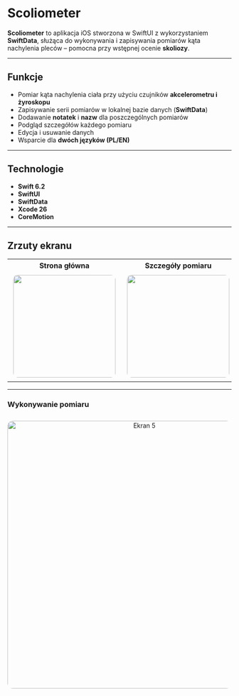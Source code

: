 # Scoliometer

**Scoliometer** to aplikacja iOS stworzona w SwiftUI z wykorzystaniem **SwiftData**, służąca do wykonywania i zapisywania pomiarów kąta nachylenia pleców – pomocna przy wstępnej ocenie **skoliozy**.  

---

## Funkcje

- Pomiar kąta nachylenia ciała przy użyciu czujników **akcelerometru i żyroskopu**  
- Zapisywanie serii pomiarów w lokalnej bazie danych (**SwiftData**)  
- Dodawanie **notatek** i **nazw** dla poszczególnych pomiarów  
- Podgląd szczegółów każdego pomiaru  
- Edycja i usuwanie danych  
- Wsparcie dla **dwóch języków (PL/EN)**  

---

## Technologie

- **Swift 6.2**
- **SwiftUI**
- **SwiftData**
- **Xcode 26**
- **CoreMotion**

---

## Zrzuty ekranu

<table align="center">
  <tr>
    <th>Strona główna</th>
    <th>Szczegóły pomiaru</th>
    <th>Wyniki pomiarów</th>
    <th>Zapisywanie pomiaru</th>
  </tr>
  <tr>
    <td align="center">
      <img src="https://github.com/user-attachments/assets/e0d5bb66-06d1-429d-b984-0026368c714c" width="230" style="border-radius: 10px; margin: 5px;" />
    </td>
    <td align="center">
      <img src="https://github.com/user-attachments/assets/db6e2285-b76b-449e-8442-84c2ee4e8f85" width="230" style="border-radius: 10px; margin: 5px;" />
    </td>
    <td align="center">
      <img src="https://github.com/user-attachments/assets/ea547124-7383-4f6e-bc3e-352cc8da518c" width="230" style="border-radius: 10px; margin: 5px;" />
    </td>
    <td align="center">
      <img src="https://github.com/user-attachments/assets/5a794898-2cd3-43c9-b7a0-5e55e2917401" width="230" style="border-radius: 10px; margin: 5px;" />
    </td>
  </tr>
</table>

---

### Wykonywanie pomiaru

<p align="center">
  <img src="https://github.com/user-attachments/assets/66f6465f-b1cd-4ac5-906b-4a2be5b19b69" alt="Ekran 5" width="600" style="margin: 10px 0; border-radius: 12px;" />
</p>

